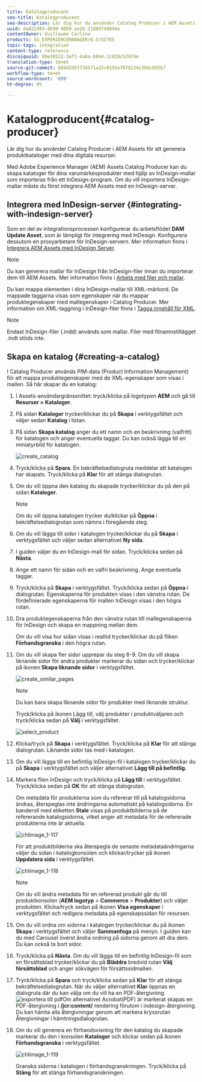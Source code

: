 ```yaml
---
title: Katalogproducent
seo-title: Katalogproducent
seo-description: Lär dig hur du använder Catalog Producer i AEM Assets för att generera produktkataloger med dina digitala resurser.
uuid: da822d83-8b99-4089-ae1b-11d897d4044e
contentOwner: Guillaume Carlino
products: SG_EXPERIENCEMANAGER/6.5/SITES
topic-tags: integration
content-type: reference
discoiquuid: 90e36522-3af1-4a8a-b044-1c828c52974e
translation-type: tm+mt
source-git-commit: 684d2d5f73d571a15c8155e7870134c28dc892b7
workflow-type: tm+mt
source-wordcount: '899'
ht-degree: 0%

---
```



# Katalogproducent{#catalog-producer}

Lär dig hur du använder Catalog Producer i AEM Assets för att generera produktkataloger med dina digitala resurser.

Med Adobe Experience Manager (AEM) Assets Catalog Producer kan du skapa kataloger för dina varumärkesprodukter med hjälp av InDesign-mallar som importeras från ett InDesign-program. Om du vill importera InDesign-mallar måste du först integrera AEM Assets med en InDesign-server.

## Integrera med InDesign-server {#integrating-with-indesign-server}

Som en del av integrationsprocessen konfigurerar du arbetsflödet **DAM Update Asset**, som är lämpligt för integrering med InDesign. Konfigurera dessutom en proxyarbetare för InDesign-servern. Mer information finns i [Integrera AEM Assets med InDesign Server](/help/assets/indesign.md).

>[!NOTE]
>
>Du kan generera mallar för InDesign från InDesign-filer innan du importerar dem till AEM Assets. Mer information finns i [Arbeta med filer och mallar](https://helpx.adobe.com/indesign/using/files-templates.html).
>
>Du kan mappa elementen i dina InDesign-mallar till XML-märkord. De mappade taggarna visas som egenskaper när du mappar produktegenskaper med mallegenskaper i Catalog Producer. Mer information om XML-taggning i InDesign-filer finns i [Tagga innehåll för XML](https://helpx.adobe.com/indesign/using/tagging-content-xml.html).

>[!NOTE]
>
>Endast InDesign-filer (.indd) används som mallar. Filer med filnamnstillägget .indt stöds inte.

## Skapa en katalog {#creating-a-catalog}

I Catalog Producer används PIM-data (Product Information Management) för att mappa produktegenskaper med de XML-egenskaper som visas i mallen. Så här skapar du en katalog:

1. I Assets-användargränssnittet: tryck/klicka på logotypen **AEM** och gå till **Resurser > Kataloger**.
1. På sidan **Kataloger** trycker/klickar du på **Skapa** i verktygsfältet och väljer sedan **Katalog** i listan.
1. På sidan **Skapa katalog** anger du ett namn och en beskrivning (valfritt) för katalogen och anger eventuella taggar. Du kan också lägga till en miniatyrbild för katalogen.

   ![create_catalog](assets/create_catalog.png)

1. Tryck/klicka på **Spara**. En bekräftelsedialogruta meddelar att katalogen har skapats. Tryck/klicka på **Klar** för att stänga dialogrutan.
1. Om du vill öppna den katalog du skapade trycker/klickar du på den på sidan **Kataloger**.

   >[!NOTE]
   >
   >Om du vill öppna katalogen trycker du/klickar på **Öppna** i bekräftelsedialogrutan som nämns i föregående steg.

1. Om du vill lägga till sidor i katalogen trycker/klickar du på **Skapa** i verktygsfältet och väljer sedan alternativet **Ny sida**.
1. I guiden väljer du en InDesign-mall för sidan. Tryck/klicka sedan på **Nästa**.
1. Ange ett namn för sidan och en valfri beskrivning. Ange eventuella taggar.
1. Tryck/klicka på **Skapa** i verktygsfältet. Tryck/klicka sedan på **Öppna** i dialogrutan. Egenskaperna för produkten visas i den vänstra rutan. De fördefinierade egenskaperna för mallen InDesign visas i den högra rutan.
1. Dra produktegenskaperna från den vänstra rutan till mallegenskaperna för InDesign och skapa en mappning mellan dem.

   Om du vill visa hur sidan visas i realtid trycker/klickar du på fliken **Förhandsgranska** i den högra rutan.

1. Om du vill skapa fler sidor upprepar du steg 6-9. Om du vill skapa liknande sidor för andra produkter markerar du sidan och trycker/klickar på ikonen **Skapa liknande sidor** i verktygsfältet.

   ![create_similar_pages](assets/create_similar_pages.png)

   >[!NOTE]
   >
   >Du kan bara skapa liknande sidor för produkter med liknande struktur.

   Tryck/klicka på ikonen Lägg till, välj produkter i produktväljaren och tryck/klicka sedan på **Välj** i verktygsfältet.

   ![select_product](assets/select_product.png)

1. Klicka/tryck på **Skapa** i verktygsfältet. Tryck/klicka på **Klar** för att stänga dialogrutan. Liknande sidor tas med i katalogen.
1. Om du vill lägga till en befintlig InDesign-fil i katalogen trycker/klickar du på **Skapa** i verktygsfältet och väljer alternativet **Lägg till på befintlig**.
1. Markera filen InDesign och tryck/klicka på **Lägg till** i verktygsfältet. Tryck/klicka sedan på **OK** för att stänga dialogrutan.

   Om metadata för produkterna som du refererar till på katalogsidorna ändras, återspeglas inte ändringarna automatiskt på katalogsidorna. En banderoll med etiketten **Stale** visas på produktbilderna på de refererande katalogsidorna, vilket anger att metadata för de refererade produkterna inte är aktuella.

   ![chlimage_1-117](assets/chlimage_1-117a.png)

   För att produktbilderna ska återspegla de senaste metadataändringarna väljer du sidan i katalogkonsolen och klickar/trycker på ikonen **Uppdatera sida** i verktygsfältet.

   ![chlimage_1-118](assets/chlimage_1-118a.png)

   >[!NOTE]
   >
   >Om du vill ändra metadata för en refererad produkt går du till produktkonsolen (**AEM logotyp** > **Commerce** > **Produkter**) och väljer produkten. Klicka/tryck sedan på ikonen **Visa egenskaper** i verktygsfältet och redigera metadata på egenskapssidan för resursen.

1. Om du vill ordna om sidorna i katalogen trycker/klickar du på ikonen **Skapa** i verktygsfältet och väljer **Sammanfoga** på menyn. I guiden kan du med Carousel överst ändra ordning på sidorna genom att dra dem. Du kan också ta bort sidor.

1. Tryck/klicka på **Nästa**. Om du vill lägga till en befintlig InDesign-fil som en försättsblad trycker/klickar du på **Bläddra** bredvid rutan **Välj försättsblad** och anger sökvägen för försättssidmallen.
1. Tryck/klicka på **Spara** och tryck/klicka sedan på **Klar** för att stänga bekräftelsedialogrutan.
När du väljer alternativet **Klar** öppnas en dialogruta där du kan välja om du vill ha en PDF-återgivning.
   ![exportera till ](assets/CatalogPDF.png)
pdfOm alternativet Acrobat(PDF) är markerat skapas en PDF-återgivning i   **/jcr:content/** rendering förutom i indesign-återgivning. Du kan hämta alla återgivningar genom att markera kryssrutan Återgivningar i hämtningsdialogrutan.

1. Om du vill generera en förhandsvisning för den katalog du skapade markerar du den i konsolen **Kataloger** och klickar sedan på ikonen **Förhandsgranska** i verktygsfältet.

   ![chlimage_1-119](assets/chlimage_1-119a.png)

   Granska sidorna i katalogen i förhandsgranskningen. Tryck/klicka på **Stäng** för att stänga förhandsgranskningen.

